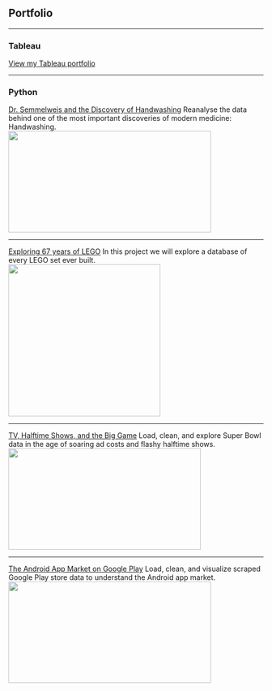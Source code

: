 ## Portfolio

---

### Tableau

[View my Tableau portfolio](https://public.tableau.com/profile/cassandra.tso)

---

### Python

[Dr. Semmelweis and the Discovery of Handwashing](https://github.com/data-248/DataCamp-Projects/blob/master/Dr.%20Semmelweis%20and%20the%20Discovery%20of%20Handwashing/notebook.ipynb)
Reanalyse the data behind one of the most important discoveries of modern medicine: Handwashing.
<br><img src="https://media.npr.org/assets/img/2015/01/08/semmelweis_wide-0110a5c422fb5dfccf675ed9c4fafe877e28f798.jpg?s=1400" width="400" height="200"/>

---
[Exploring 67 years of LEGO](https://github.com/data-248/DataCamp-Projects/blob/master/Exploring%2067%20years%20of%20LEGO/notebook.ipynb)
In this project we will explore a database of every LEGO set ever built.
<br><img src="https://upload.wikimedia.org/wikipedia/commons/2/24/LEGO_logo.svg" width="300" height="300"/>

---
[TV, Halftime Shows, and the Big Game](https://github.com/data-248/DataCamp-Projects/blob/master/TV%2C%20Halftime%20Shows%2C%20and%20the%20Big%20Game/notebook.ipynb)
Load, clean, and explore Super Bowl data in the age of soaring ad costs and flashy halftime shows.
<br><img src="https://upload.wikimedia.org/wikipedia/en/2/2e/Super_Bowl_LIII_logo.png" width="380" height="200"/>

---
[The Android App Market on Google Play](https://github.com/data-248/DataCamp-Projects/blob/master/The%20Android%20App%20Market%20on%20Google%20Play/notebook.ipynb)
Load, clean, and visualize scraped Google Play store data to understand the Android app market.
<br><img src="https://cdn.worldvectorlogo.com/logos/google-play-3.svg" width="400" height="200"/>
